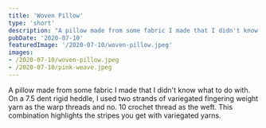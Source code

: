 ```yaml
---
title: 'Woven Pillow'
type: 'short'
description: "A pillow made from some fabric I made that I didn't know what to do with"
pubDate: '2020-07-10'
featuredImage: '/2020-07-10/woven-pillow.jpeg'
images:
- /2020-07-10/woven-pillow.jpeg
- /2020-07-10/pink-weave.jpeg
---
```

A pillow made from some fabric I made that I didn't know what to do with. On a 7.5 dent rigid heddle, I used two strands of variegated fingering weight yarn as the warp threads and no. 10 crochet thread as the weft. This combination highlights the stripes you get with variegated yarns.
